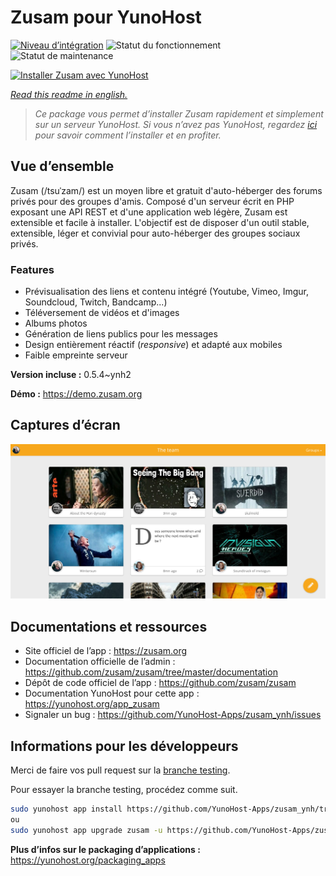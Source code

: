 <!--
N.B.: This README was automatically generated by https://github.com/YunoHost/apps/tree/master/tools/README-generator
It shall NOT be edited by hand.
-->

# Zusam pour YunoHost

[![Niveau d’intégration](https://dash.yunohost.org/integration/zusam.svg)](https://dash.yunohost.org/appci/app/zusam) ![Statut du fonctionnement](https://ci-apps.yunohost.org/ci/badges/zusam.status.svg) ![Statut de maintenance](https://ci-apps.yunohost.org/ci/badges/zusam.maintain.svg)

[![Installer Zusam avec YunoHost](https://install-app.yunohost.org/install-with-yunohost.svg)](https://install-app.yunohost.org/?app=zusam)

*[Read this readme in english.](./README.md)*

> *Ce package vous permet d’installer Zusam rapidement et simplement sur un serveur YunoHost.
Si vous n’avez pas YunoHost, regardez [ici](https://yunohost.org/#/install) pour savoir comment l’installer et en profiter.*

## Vue d’ensemble

Zusam (/tsuˈzam/) est un moyen libre et gratuit d'auto-héberger des forums privés pour des groupes d'amis. Composé d'un serveur écrit en PHP exposant une API REST et d'une application web légère, Zusam est extensible et facile à installer.
L'objectif est de disposer d'un outil stable, extensible, léger et convivial pour auto-héberger des groupes sociaux privés.

### Features

- Prévisualisation des liens et contenu intégré (Youtube, Vimeo, Imgur, Soundcloud, Twitch, Bandcamp...)
- Téléversement de vidéos et d'images
- Albums photos
- Génération de liens publics pour les messages
- Design entièrement réactif (*responsive*) et adapté aux mobiles
- Faible empreinte serveur


**Version incluse :** 0.5.4~ynh2

**Démo :** https://demo.zusam.org

## Captures d’écran

![Capture d’écran de Zusam](./doc/screenshots/screenshot.jpg)

## Documentations et ressources

* Site officiel de l’app : <https://zusam.org>
* Documentation officielle de l’admin : <https://github.com/zusam/zusam/tree/master/documentation>
* Dépôt de code officiel de l’app : <https://github.com/zusam/zusam>
* Documentation YunoHost pour cette app : <https://yunohost.org/app_zusam>
* Signaler un bug : <https://github.com/YunoHost-Apps/zusam_ynh/issues>

## Informations pour les développeurs

Merci de faire vos pull request sur la [branche testing](https://github.com/YunoHost-Apps/zusam_ynh/tree/testing).

Pour essayer la branche testing, procédez comme suit.

``` bash
sudo yunohost app install https://github.com/YunoHost-Apps/zusam_ynh/tree/testing --debug
ou
sudo yunohost app upgrade zusam -u https://github.com/YunoHost-Apps/zusam_ynh/tree/testing --debug
```

**Plus d’infos sur le packaging d’applications :** <https://yunohost.org/packaging_apps>